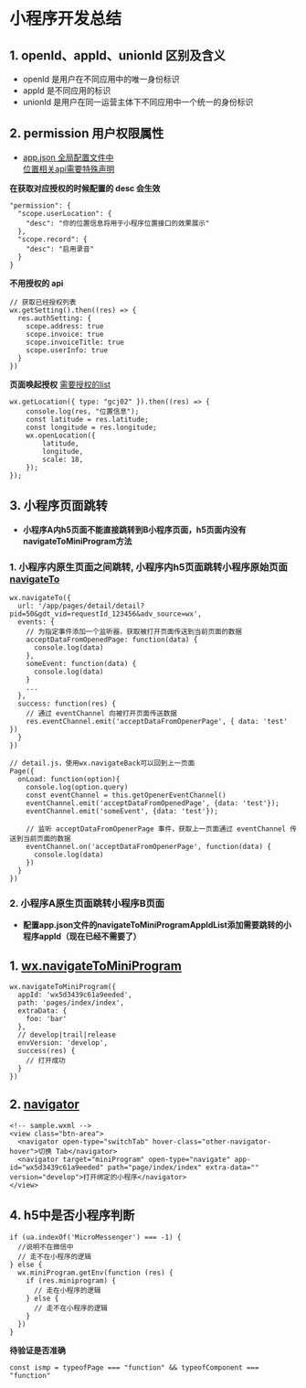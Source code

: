 # 小程序开发总结

## 1. openId、appId、unionId 区别及含义

-   openId 是用户在不同应用中的唯一身份标识
-   appId 是不同应用的标识
-   unionId 是用户在同一运营主体下不同应用中一个统一的身份标识

## 2. permission 用户权限属性

-   [app.json 全局配置文件中](https://developers.weixin.qq.com/miniprogram/dev/reference/configuration/app.html)  
[位置相关api需要特殊声明](https://developers.weixin.qq.com/community/develop/doc/000a02f2c5026891650e7f40351c01)

**在获取对应授权的时候配置的 desc 会生效**
```
"permission": {
  "scope.userLocation": {
    "desc": "你的位置信息将用于小程序位置接口的效果展示"
  },
  "scope.record": {
    "desc": "启用录音"
  }
}
```

**不用授权的 api**
```
// 获取已经授权列表
wx.getSetting().then((res) => {
  res.authSetting: {
    scope.address: true
    scope.invoice: true
    scope.invoiceTitle: true
    scope.userInfo: true
  }
})
```

**页面唤起授权**
[需要授权的list](https://developers.weixin.qq.com/miniprogram/dev/framework/open-ability/authorize.html#scope-%E5%88%97%E8%A1%A8)
```
wx.getLocation({ type: "gcj02" }).then((res) => {
    console.log(res, "位置信息");
    const latitude = res.latitude;
    const longitude = res.longitude;
    wx.openLocation({
        latitude,
        longitude,
        scale: 18,
    });
});
```

## 3. 小程序页面跳转
- **小程序A内h5页面不能直接跳转到B小程序页面，h5页面内没有navigateToMiniProgram方法**

### 1. 小程序内原生页面之间跳转, 小程序内h5页面跳转小程序原始页面 [navigateTo](https://developers.weixin.qq.com/miniprogram/dev/api/route/wx.navigateTo.html)

```
wx.navigateTo({
  url: '/app/pages/detail/detail?pid=50&gdt_vid=requestId_123456&adv_source=wx',
  events: {
    // 为指定事件添加一个监听器，获取被打开页面传送到当前页面的数据
    acceptDataFromOpenedPage: function(data) {
      console.log(data)
    },
    someEvent: function(data) {
      console.log(data)
    }
    ...
  },
  success: function(res) {
    // 通过 eventChannel 向被打开页面传送数据
    res.eventChannel.emit('acceptDataFromOpenerPage', { data: 'test' })
  }
})

// detail.js，使用wx.navigateBack可以回到上一页面
Page({
  onLoad: function(option){
    console.log(option.query)
    const eventChannel = this.getOpenerEventChannel()
    eventChannel.emit('acceptDataFromOpenedPage', {data: 'test'});
    eventChannel.emit('someEvent', {data: 'test'});

    // 监听 acceptDataFromOpenerPage 事件，获取上一页面通过 eventChannel 传送到当前页面的数据
    eventChannel.on('acceptDataFromOpenerPage', function(data) {
      console.log(data)
    })
  }
})
```

### 2. 小程序A原生页面跳转小程序B页面
- **配置app.json文件的navigateToMiniProgramAppIdList添加需要跳转的小程序appId（现在已经不需要了）**

## 1. [wx.navigateToMiniProgram](https://developers.weixin.qq.com/miniprogram/dev/api/navigate/wx.navigateToMiniProgram.html)
```
wx.navigateToMiniProgram({
  appId: 'wx5d3439c61a9eeded',
  path: 'pages/index/index',
  extraData: {
    foo: 'bar'
  },
  // develop|trail|release
  envVersion: 'develop',
  success(res) {
    // 打开成功
  }
})
```
## 2. [navigator](https://developers.weixin.qq.com/miniprogram/dev/component/navigator.html)
```
<!-- sample.wxml -->
<view class="btn-area">
  <navigator open-type="switchTab" hover-class="other-navigator-hover">切换 Tab</navigator>
  <navigator target="miniProgram" open-type="navigate" app-id="wx5d3439c61a9eeded" path="page/index/index" extra-data="" version="develop">打开绑定的小程序</navigator>
</view>
```

## 4. h5中是否小程序判断
```
if (ua.indexOf('MicroMessenger') === -1) {
  //说明不在微信中 
  // 走不在小程序的逻辑
} else { 
  wx.miniProgram.getEnv(function (res) { 
    if (res.miniprogram) { 
      // 走在小程序的逻辑
    } else { 
      // 走不在小程序的逻辑
    }
  })
}
```
**待验证是否准确**
```
const ismp = typeofPage === "function" && typeofComponent === "function"
```
